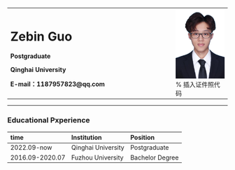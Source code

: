 <div>
<table border="0">
  <tr>
    <td width="75%">
      <h1>Zebin Guo</h1>
      <p><b>Postgraduate</b></p>
      <p><b>Qinghai University</b></p>
      <p><b>E-mail：1187957823@qq.com</b></p>
    </td>
    <td width="25%">
      <img src="/guozebin.jpg" width="100%">      % 插入证件照代码
    </td>
  </tr>
</table>
</div>

---


### Educational Pxperience

|time           |Institution  |Position       |
|:--------------|:-----------------|:--------------|
|2022.09-now    |Qinghai University|Postgraduate   |
|2016.09-2020.07|Fuzhou University |Bachelor Degree|
